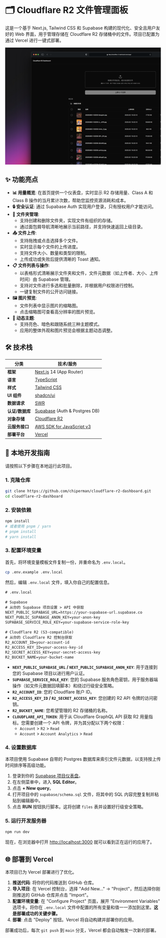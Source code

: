 # 🗂️ Cloudflare R2 文件管理面板

这是一个基于 Next.js, Tailwind CSS 和 Supabase 构建的现代化、安全且用户友好的 Web 界面，用于管理存储在 Cloudflare R2 存储桶中的文件。项目已配置为通过 Vercel 进行一键式部署。

![Dark Mode Screenshot](public/black.png)

## ✨ 功能亮点

- **📊 用量概览**: 在首页提供一个仪表盘，实时显示 R2 存储用量、Class A 和 Class B 操作的当月累计次数，帮助您监控资源消耗和成本。
- **🔒 安全认证**: 通过 Supabase Auth 实现用户登录，只有授权用户才能访问。
- **📂 文件夹管理**:
  - 支持创建和删除文件夹，实现文件有组织的存储。
  - 通过面包屑导航清晰地展示当前路径，并支持快速返回上级目录。
- **📤 文件上传**:
  - 支持拖拽或点击选择多个文件。
  - 实时显示每个文件的上传进度。
  - 支持文件大小、数量和类型的限制。
  - 上传成功或失败后提供清晰的 Toast 通知。
- **📋 文件列表与操作**:
  - 以表格形式清晰展示文件夹和文件，文件元数据（如上传者、大小、上传时间）由 Supabase 管理。
  - 支持对文件进行多选和批量删除，并根据用户权限进行控制。
  - 一键复制文件的公开访问链接。
- **🖼️ 图片预览**:
  - 文件列表中显示图片的缩略图。
  - 点击缩略图可查看高分辨率的图片预览。
- **🎨 动态主题**:
  - 支持亮色、暗色和跟随系统三种主题模式。
  - 应用的整体外观和图片预览会根据主题动态调整。

## 🛠️ 技术栈

| 分类            | 技术/服务                                                               |
| --------------- | ----------------------------------------------------------------------- |
| **框架**        | [Next.js](https://nextjs.org/) 14 (App Router)                          |
| **语言**        | [TypeScript](https://www.typescriptlang.org/)                           |
| **样式**        | [Tailwind CSS](https://tailwindcss.com/)                                |
| **UI 组件**     | [shadcn/ui](https://ui.shadcn.com/)                                     |
| **数据请求**    | [SWR](https://swr.vercel.app/)                                          |
| **认证/数据库** | [Supabase](https://supabase.com/) (Auth & Postgres DB)                  |
| **对象存储**    | [Cloudflare R2](https://www.cloudflare.com/products/r2/)                |
| **云服务接口**  | [AWS SDK for JavaScript v3](https://aws.amazon.com/sdk-for-javascript/) |
| **部署平台**    | [Vercel](https://vercel.com/)                                           |

## 🚀 本地开发指南

请按照以下步骤在本地运行此项目。

### 1. 克隆仓库

```bash
git clone https://github.com/chiperman/cloudflare-r2-dashboard.git
cd cloudflare-r2-dashboard
```

### 2. 安装依赖

```bash
npm install
# 或者使用 pnpm / yarn
# pnpm install
# yarn install
```

### 3. 配置环境变量

首先，将环境变量模板文件复制一份，并重命名为 `.env.local`。

```bash
cp .env.example .env.local
```

然后，编辑 `.env.local` 文件，填入你自己的配置信息。

```env
# .env.local

# Supabase
# 从你的 Supabase 项目设置 > API 中获取
NEXT_PUBLIC_SUPABASE_URL=https://your-supabase-url.supabase.co
NEXT_PUBLIC_SUPABASE_ANON_KEY=your-anon-key
SUPABASE_SERVICE_ROLE_KEY=your-supabase-service-role-key

# Cloudflare R2 (S3-compatible)
# 从你的 Cloudflare R2 控制台获取
R2_ACCOUNT_ID=your-account-id
R2_ACCESS_KEY_ID=your-access-key-id
R2_SECRET_ACCESS_KEY=your-secret-access-key
R2_BUCKET_NAME=your-bucket-name
```

- **`NEXT_PUBLIC_SUPABASE_URL` / `NEXT_PUBLIC_SUPABASE_ANON_KEY`**: 用于连接到您的 Supabase 项目以进行用户认证。
- **`SUPABASE_SERVICE_ROLE_KEY`**: 您的 Supabase 服务角色密钥，用于服务器端操作（如文件元数据回填脚本）和绕过行级安全策略。
- **`R2_ACCOUNT_ID`**: 您的 Cloudflare 账户 ID。
- **`R2_ACCESS_KEY_ID` / `R2_SECRET_ACCESS_KEY`**: 您创建的 R2 API 令牌的访问密钥。
- **`R2_BUCKET_NAME`**: 您希望管理的 R2 存储桶的名称。
- **`CLOUDFLARE_API_TOKEN`**: 用于从 Cloudflare GraphQL API 获取 R2 用量指标。您需要创建一个 API 令牌，并为其分配以下两个权限：
  - `Account` > `R2` > `Read`
  - `Account` > `Account Analytics` > `Read`

### 4. 设置数据库

本项目使用 Supabase 自带的 Postgres 数据库来索引文件元数据，以支持按上传时间排序等高级功能。

1.  登录到你的 [Supabase 项目仪表盘](https://supabase.com/dashboard)。
2.  在左侧菜单中，进入 **SQL Editor**。
3.  点击 **+ New query**。
4.  打开项目中的 `supabase/schema.sql` 文件，将其中的 SQL 内容完整复制并粘贴到编辑器中。
5.  点击 **RUN** 按钮执行脚本。这将创建 `files` 表并设置好行级安全策略。

### 5. 运行开发服务器

```bash
npm run dev
```

现在，在浏览器中打开 [http://localhost:3000](http://localhost:3000) 就可以看到正在运行的应用了。

## 🌐 部署到 Vercel

本项目已为 Vercel 部署进行了优化。

1.  **推送代码**: 将你的代码推送到 GitHub 仓库。
2.  **导入项目**: 在 Vercel 控制台，选择 "Add New..." -> "Project"，然后选择你刚刚推送的 GitHub 仓库并点击 "Import"。
3.  **配置环境变量**: 在 "Configure Project" 页面，展开 "Environment Variables" 选项卡。将你在 `.env.local` 文件中配置的所有变量和值一一添加到这里。**这是部署成功的关键步骤。**
4.  **部署**: 点击 "Deploy" 按钮。Vercel 将自动构建并部署你的应用。

部署成功后，每次 `git push` 到 `main` 分支，Vercel 都会自动触发一次新的部署。

